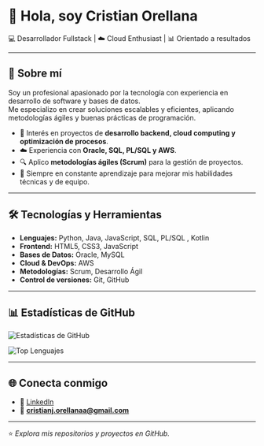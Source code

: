 # 👋 Hola, soy Cristian Orellana  

💻 Desarrollador Fullstack | ☁️ Cloud Enthusiast | 📊 Orientado a resultados  

---

## 🚀 Sobre mí  
Soy un profesional apasionado por la tecnología con experiencia en desarrollo de software y bases de datos.  
Me especializo en crear soluciones escalables y eficientes, aplicando metodologías ágiles y buenas prácticas de programación.  

- 🎯 Interés en proyectos de **desarrollo backend, cloud computing y optimización de procesos**.  
- ☁️ Experiencia con **Oracle, SQL, PL/SQL y AWS**.  
- 🔍 Aplico **metodologías ágiles (Scrum)** para la gestión de proyectos.  
- 🌱 Siempre en constante aprendizaje para mejorar mis habilidades técnicas y de equipo.  

---

## 🛠️ Tecnologías y Herramientas  

- **Lenguajes:** Python, Java, JavaScript, SQL, PL/SQL , Kotlin  
- **Frontend:** HTML5, CSS3, JavaScript  
- **Bases de Datos:** Oracle, MySQL  
- **Cloud & DevOps:** AWS  
- **Metodologías:** Scrum, Desarrollo Ágil  
- **Control de versiones:** Git, GitHub  

---

## 📊 Estadísticas de GitHub  

![Estadísticas de GitHub](https://github-readme-stats.vercel.app/api?username=Cri-orellana&show_icons=true&theme=tokyonight)

![Top Lenguajes](https://github-readme-stats.vercel.app/api/top-langs/?username=Cri-orellana&layout=compact&theme=tokyonight) 

---

## 🌐 Conecta conmigo  

- 💼 [LinkedIn]([https://www.linkedin.com/in/tuusuario](https://www.linkedin.com/in/cristian-orellana-a0384734b/))  
- 📧 **cristianj.orellanaa@gmail.com**  

---

⭐ *Explora mis repositorios y proyectos en GitHub.*
